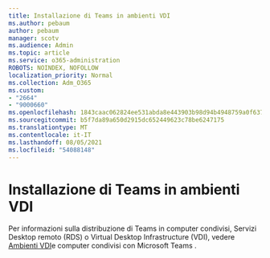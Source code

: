 ```yaml
---
title: Installazione di Teams in ambienti VDI
ms.author: pebaum
author: pebaum
manager: scotv
ms.audience: Admin
ms.topic: article
ms.service: o365-administration
ROBOTS: NOINDEX, NOFOLLOW
localization_priority: Normal
ms.collection: Adm_O365
ms.custom:
- "2664"
- "9000660"
ms.openlocfilehash: 1843caac062824ee531abda8e443903b98d94b4948759a0f63741ae17062bf8e
ms.sourcegitcommit: b5f7da89a650d2915dc652449623c78be6247175
ms.translationtype: MT
ms.contentlocale: it-IT
ms.lasthandoff: 08/05/2021
ms.locfileid: "54088148"
---
```

# <a name="installing-teams-on-vdi-environments"></a>Installazione di Teams in ambienti VDI

Per informazioni sulla distribuzione di Teams in computer condivisi, Servizi Desktop remoto (RDS) o Virtual Desktop Infrastructure (VDI), vedere [Ambienti VDI](https://docs.microsoft.com/deployoffice/teams-install#shared-computer-and-vdi-environments-with-microsoft-teams)e computer condivisi con Microsoft Teams .